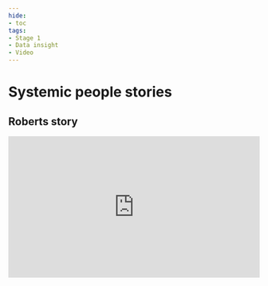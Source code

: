 ```yaml
---
hide:
- toc
tags:
- Stage 1
- Data insight
- Video
---
```

# Systemic people stories

## Roberts story
<div>
  <div style="position:relative;padding-top:56.25%;">
    <iframe src="https://drive.google.com/file/d/1mXk1Y4lZu1UnwJndYXdl0aHaSO5vmnPu/preview" frameborder="0" allowfullscreen style="position:absolute;top:0;left:0;width:100%;height:100%;"></iframe>
  </div>
</div>
